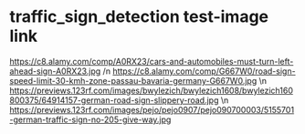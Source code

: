 # traffic_sign_detection test-image link
https://c8.alamy.com/comp/A0RX23/cars-and-automobiles-must-turn-left-ahead-sign-A0RX23.jpg /n
https://c8.alamy.com/comp/G667W0/road-sign-speed-limit-30-kmh-zone-passau-bavaria-germany-G667W0.jpg \n
https://previews.123rf.com/images/bwylezich/bwylezich1608/bwylezich160800375/64914157-german-road-sign-slippery-road.jpg \n
https://previews.123rf.com/images/pejo/pejo0907/pejo090700003/5155701-german-traffic-sign-no-205-give-way.jpg
